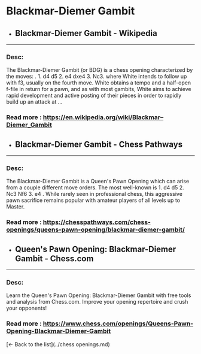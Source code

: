 # Blackmar-Diemer Gambit
- ## **Blackmar-Diemer Gambit - Wikipedia** 

---
### Desc: 
 The Blackmar-Diemer Gambit (or BDG) is a chess opening characterized by the moves: . 1. d4 d5 2. e4 dxe4 3. Nc3. where White intends to follow up with f3, usually on the fourth move. White obtains a tempo and a half-open f-file in return for a pawn, and as with most gambits, White aims to achieve rapid development and active posting of their pieces in order to rapidly build up an attack at ... 
### Read more : https://en.wikipedia.org/wiki/Blackmar–Diemer_Gambit 
- ## **Blackmar-Diemer Gambit - Chess Pathways** 

---
### Desc: 
 The Blackmar-Diemer Gambit is a Queen's Pawn Opening which can arise from a couple different move orders. The most well-known is 1. d4 d5 2. Nc3 Nf6 3. e4 . While rarely seen in professional chess, this aggressive pawn sacrifice remains popular with amateur players of all levels up to Master. 
### Read more : https://chesspathways.com/chess-openings/queens-pawn-opening/blackmar-diemer-gambit/ 
- ## **Queen's Pawn Opening: Blackmar-Diemer Gambit - Chess.com** 

---
### Desc: 
 Learn the Queen's Pawn Opening: Blackmar-Diemer Gambit with free tools and analysis from Chess.com. Improve your opening repertoire and crush your opponents! 
### Read more : https://www.chess.com/openings/Queens-Pawn-Opening-Blackmar-Diemer-Gambit 


[← Back to the list](../chess openings.md)